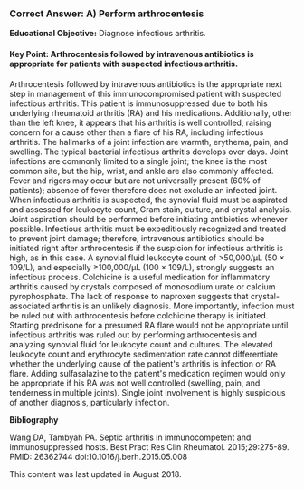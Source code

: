 
### Correct Answer: A) Perform arthrocentesis 

**Educational Objective:** Diagnose infectious arthritis.

#### **Key Point:** Arthrocentesis followed by intravenous antibiotics is appropriate for patients with suspected infectious arthritis.

Arthrocentesis followed by intravenous antibiotics is the appropriate next step in management of this immunocompromised patient with suspected infectious arthritis. This patient is immunosuppressed due to both his underlying rheumatoid arthritis (RA) and his medications. Additionally, other than the left knee, it appears that his arthritis is well controlled, raising concern for a cause other than a flare of his RA, including infectious arthritis. The hallmarks of a joint infection are warmth, erythema, pain, and swelling. The typical bacterial infectious arthritis develops over days. Joint infections are commonly limited to a single joint; the knee is the most common site, but the hip, wrist, and ankle are also commonly affected. Fever and rigors may occur but are not universally present (60% of patients); absence of fever therefore does not exclude an infected joint. When infectious arthritis is suspected, the synovial fluid must be aspirated and assessed for leukocyte count, Gram stain, culture, and crystal analysis. Joint aspiration should be performed before initiating antibiotics whenever possible. Infectious arthritis must be expeditiously recognized and treated to prevent joint damage; therefore, intravenous antibiotics should be initiated right after arthrocentesis if the suspicion for infectious arthritis is high, as in this case. A synovial fluid leukocyte count of >50,000/µL (50 × 109/L), and especially ≥100,000/µL (100 × 109/L), strongly suggests an infectious process.
Colchicine is a useful medication for inflammatory arthritis caused by crystals composed of monosodium urate or calcium pyrophosphate. The lack of response to naproxen suggests that crystal-associated arthritis is an unlikely diagnosis. More importantly, infection must be ruled out with arthrocentesis before colchicine therapy is initiated.
Starting prednisone for a presumed RA flare would not be appropriate until infectious arthritis was ruled out by performing arthrocentesis and analyzing synovial fluid for leukocyte count and cultures. The elevated leukocyte count and erythrocyte sedimentation rate cannot differentiate whether the underlying cause of the patient's arthritis is infection or RA flare.
Adding sulfasalazine to the patient's medication regimen would only be appropriate if his RA was not well controlled (swelling, pain, and tenderness in multiple joints). Single joint involvement is highly suspicious of another diagnosis, particularly infection.

**Bibliography**

Wang DA, Tambyah PA. Septic arthritis in immunocompetent and immunosuppressed hosts. Best Pract Res Clin Rheumatol. 2015;29:275-89. PMID: 26362744 doi:10.1016/j.berh.2015.05.008

This content was last updated in August 2018.